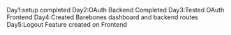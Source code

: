 Day1:setup completed
Day2:OAuth Backend Completed
Day3:Tested OAuth Frontend
Day4:Created Barebones dashboard and backend routes
Day5:Logout Feature created on Frontend 